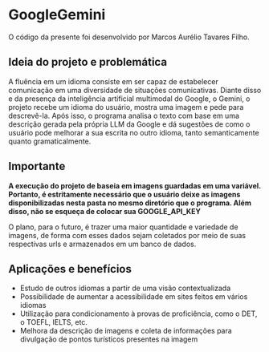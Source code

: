 # GoogleGemini
O código da presente foi desenvolvido por Marcos Aurélio Tavares Filho.

## Ideia do projeto e problemática
A fluência em um idioma consiste em ser capaz de estabelecer comunicação em uma diversidade de situações comunicativas. Diante disso e da presença da inteligência artificial multimodal do Google, o Gemini, o projeto recebe um idioma do usuário, mostra uma imagem e pede para descrevê-la. Após isso, o programa analisa o texto com base em uma descrição gerada pela própria LLM da Google e dá sugestões de como o usuário pode melhorar a sua escrita no outro idioma, tanto semanticamente quanto gramaticalmente.

## Importante
**A execução do projeto de baseia em imagens guardadas em uma variável. Portanto, é estritamente necessário que o usuário deixe as imagens disponibilizadas nesta pasta no mesmo diretório que o programa. Além disso, não se esqueça de colocar sua GOOGLE_API_KEY**

O plano, para o futuro, é trazer uma maior quantidade e variedade de imagens, de forma com esses dados sejam coletados por meio de suas respectivas urls e armazenados em um banco de dados.

## Aplicações e benefícios 
- Estudo de outros idiomas a partir de uma visão contextualizada
- Possibilidade de aumentar a acessibilidade em sites feitos em vários idiomas
- Utilização para condicionamento à provas de proficiência, como o DET, o TOEFL, IELTS, etc.
- Melhora da descrição de imagens e coleta de informações para divulgação de pontos turísticos presentes na imagem
